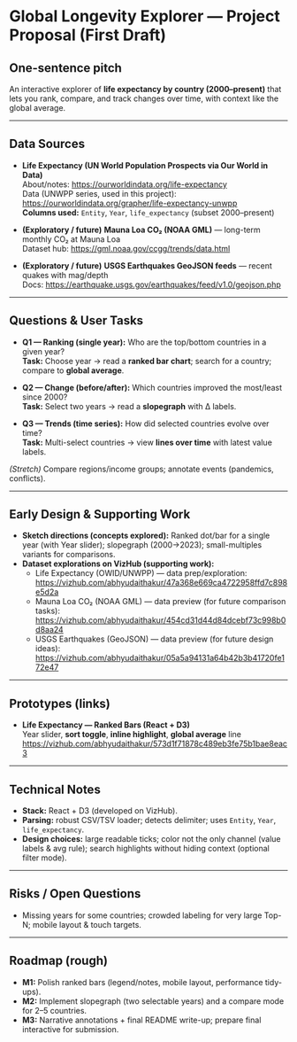 # Global Longevity Explorer — Project Proposal (First Draft)

## One-sentence pitch
An interactive explorer of **life expectancy by country (2000–present)** that lets you rank, compare, and track changes over time, with context like the global average.

---

## Data Sources

- **Life Expectancy (UN World Population Prospects via Our World in Data)**  
  About/notes: https://ourworldindata.org/life-expectancy  
  Data (UNWPP series, used in this project): https://ourworldindata.org/grapher/life-expectancy-unwpp  
  **Columns used:** `Entity`, `Year`, `life_expectancy` (subset 2000–present)

- **(Exploratory / future)** **Mauna Loa CO₂ (NOAA GML)** — long-term monthly CO₂ at Mauna Loa  
  Dataset hub: https://gml.noaa.gov/ccgg/trends/data.html

- **(Exploratory / future)** **USGS Earthquakes GeoJSON feeds** — recent quakes with mag/depth  
  Docs: https://earthquake.usgs.gov/earthquakes/feed/v1.0/geojson.php

---

## Questions & User Tasks

- **Q1 — Ranking (single year):** Who are the top/bottom countries in a given year?  
  **Task:** Choose year → read a **ranked bar chart**; search for a country; compare to **global average**.

- **Q2 — Change (before/after):** Which countries improved the most/least since 2000?  
  **Task:** Select two years → read a **slopegraph** with Δ labels.

- **Q3 — Trends (time series):** How did selected countries evolve over time?  
  **Task:** Multi-select countries → view **lines over time** with latest value labels.

*(Stretch)* Compare regions/income groups; annotate events (pandemics, conflicts).

---

## Early Design & Supporting Work

- **Sketch directions (concepts explored):** Ranked dot/bar for a single year (with Year slider); slopegraph (2000→2023); small-multiples variants for comparisons.  
- **Dataset explorations on VizHub (supporting work):**  
  - Life Expectancy (OWID/UNWPP) — data prep/exploration:  
    https://vizhub.com/abhyudaithakur/47a368e669ca4722958ffd7c898e5d2a  
  - Mauna Loa CO₂ (NOAA GML) — data preview (for future comparison tasks):  
    https://vizhub.com/abhyudaithakur/454cd31d44d84dcebf73c998b0d8aa24  
  - USGS Earthquakes (GeoJSON) — data preview (for future design ideas):  
    https://vizhub.com/abhyudaithakur/05a5a94131a64b42b3b41720fe172e47

---

## Prototypes (links)

- **Life Expectancy — Ranked Bars (React + D3)**  
  Year slider, **sort toggle**, **inline highlight**, **global average** line  
  https://vizhub.com/abhyudaithakur/573d1f71878c489eb3fe75b1bae8eac3

---

## Technical Notes

- **Stack:** React + D3 (developed on VizHub).  
- **Parsing:** robust CSV/TSV loader; detects delimiter; uses `Entity`, `Year`, `life_expectancy`.  
- **Design choices:** large readable ticks; color not the only channel (value labels & avg rule); search highlights without hiding context (optional filter mode).

---

## Risks / Open Questions

- Missing years for some countries; crowded labeling for very large Top-N; mobile layout & touch targets.

---

## Roadmap (rough)

- **M1:** Polish ranked bars (legend/notes, mobile layout, performance tidy-ups).  
- **M2:** Implement slopegraph (two selectable years) and a compare mode for 2–5 countries.  
- **M3:** Narrative annotations + final README write-up; prepare final interactive for submission.

